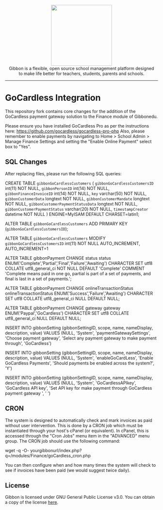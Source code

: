<p align="center">
    <a href="https://gibbonedu.org/" target="_blank"><img width="200" src="https://gibbonedu.org/img/gibbon-logo.png"></a><br>
    Gibbon is a flexible, open source school management platform designed <br>
    to make life better for teachers, students, parents and schools.
</p>

------

GoCardless Integration
===========
This repository fork contains core changes for the addition of the GoCardless payment gateway solution to the Finance module of Gibbonedu.

Please ensure you have installed GoCardless Pro as per the instructions here: https://github.com/gocardless/gocardless-pro-php
Also, please remember to enable payments by navigating to Home > School Admin > Manage Finance Settings and setting the "Enable Online Payment" select box to "Yes".

## SQL Changes

After replacing files, please run the following SQL queries:

  CREATE TABLE `gibbonGoCardlessCustomers` (
    `gibbonGoCardlessCustomersID` int(11) NOT NULL,
    `gibbonPersonID` int(14) NOT NULL,
    `gibbonFinanceInvoiceID` int(14) NOT NULL,
    `key` varchar(50) NOT NULL,
    `gibbonCustomerData` longtext NOT NULL,
    `gibbonCustomerMandate` longtext NOT NULL,
    `gibbonCustomerPaymentStatusData` longtext NOT NULL,
    `gibbonCustomerPaymentStatus` varchar(20) NOT NULL,
    `timestampCreator` datetime NOT NULL
  ) ENGINE=MyISAM DEFAULT CHARSET=latin1;

  ALTER TABLE `gibbonGoCardlessCustomers` ADD PRIMARY KEY (`gibbonGoCardlessCustomersID`);

  ALTER TABLE `gibbonGoCardlessCustomers` MODIFY `gibbonGoCardlessCustomersID` int(11) NOT NULL AUTO_INCREMENT, AUTO_INCREMENT=1

  ALTER TABLE gibbonPayment CHANGE status status ENUM('Complete','Partial','Final','Failure','Awaiting') CHARACTER SET utf8 COLLATE utf8_general_ci NOT NULL DEFAULT 'Complete' COMMENT 'Complete means paid in one go, partial is part of a set of payments, and final is last in a set of payments.';

  ALTER TABLE gibbonPayment CHANGE onlineTransactionStatus onlineTransactionStatus ENUM('Success','Failure','Awaiting') CHARACTER SET utf8 COLLATE utf8_general_ci NULL DEFAULT NULL;

  ALTER TABLE gibbonPayment CHANGE gateway gateway ENUM('Paypal','GoCardless') CHARACTER SET utf8 COLLATE utf8_general_ci NULL DEFAULT NULL;

  INSERT INTO gibbonSetting (gibbonSettingID, scope, name, nameDisplay, description, value) VALUES (NULL, 'System', 'paymentGatewaySettings', 'Choose payment gateway', 'Select any payment gateway to make payment through', 'GoCardless')

  INSERT INTO gibbonSetting (gibbonSettingID, scope, name, nameDisplay, description, value) VALUES (NULL, 'System', 'enableGoCardLess', 'Enable GoCardless Payments', 'Should payments be enabled across the system?', 'Y')

  INSERT INTO gibbonSetting (gibbonSettingID, scope, name, nameDisplay, description, value) VALUES (NULL, 'System', 'GoCardlessAPIkey', 'GoCardless API key', 'Set API key for make payment through GoCardless payment gateway ', ' ')

## CRON

The system is designed to automatically check and mark invoices as paid without user intervention. This is done by a CRON job which must be instantiated through your host's cPanel (or equivalent). In cPanel, this is accessed through the "Cron Jobs" menu item in the "ADVANCED" menu group. The CRON job should use the following command:

  wget -q -O- yourgibbonurl/index.php?q=/modules/Finance/goCardless_cron.php

You can then configure when and how many times the system will check to see if invoices have been paid (we would suggest twice daily).

## License

Gibbon is licensed under GNU General Public License v3.0. You can obtain a copy of the license [here](https://github.com/GibbonEdu/core/blob/master/LICENSE).
